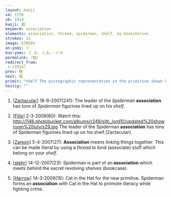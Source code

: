 ```yaml
---
layout: kanji
v4: 1776
v6: 1914
kanji: 組
keyword: association
elements: association, thread, spiderman, shelf, my bookshelves
strokes: 11
image: E7B584
on-yomi: ソ
kun-yomi: く.む、くみ、-ぐみ
permalink: /組/
redirect_from:
 - /1914/
prev: 無
next: 粗
primit: "shelf The pictographic representation in the primitive shown here is a small stand with horizontal shelves. Thus we give it the general meaning of a shelf. It differs from the kanji and primitive for an eye only in its final stroke, which extends beyond the two vertical strokes at both ends. Think of it as a shelf for special keepsakes or a glass bureau for knickknacks, keeping it distinct from the kanji we learned in FRAME 202 棚. [5]"
heisig: ""
---
```


1) [<a href="http://kanji.koohii.com/profile/Zactacular">Zactacular</a>] 18-9-2007(241): The leader of the <em>Spiderman</em><strong> association</strong> has tons of <em>Spiderman</em> figurines lined up on his <em>shelf</em>.

2) [<a href="http://kanji.koohii.com/profile/Filip">Filip</a>] 2-3-2008(60): Watch this: <a href="http://i146.photobucket.com/albums/r249/sith_lord10/updated%20showroom%20july/s29.jpg">http://i146.photobucket.com/albums/r249/sith_lord10/updated%20showroom%20july/s29.jpg</a> The leader of the Spiderman<strong> association</strong> has tons of Spiderman figurines lined up on his shelf.(Zactacular).

3) [<a href="http://kanji.koohii.com/profile/Zareon">Zareon</a>] 5-4-2007(27): <strong>Association</strong> means linking things together. This can be made literal by using a <em>thread</em> to bind (associate) stuff which belong on your <em>shelf</em>.

4) [<a href="http://kanji.koohii.com/profile/stehr">stehr</a>] 14-12-2007(23): Spiderman is part of an<strong> association</strong> which meets behind the secret revolving <em>shelves</em> (bookcase).

5) [<a href="http://kanji.koohii.com/profile/Harrow">Harrow</a>] 14-3-2009(15): Cat in the Hat for the new primitive. Spiderman forms an<strong> association</strong> with Cat in the Hat to promote literacy while fighting crime.

